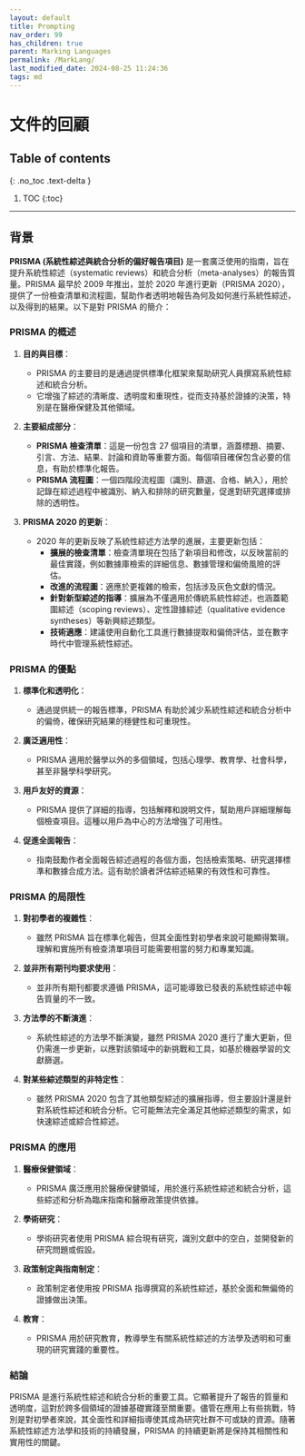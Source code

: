 ```yaml
---
layout: default
title: Prompting
nav_order: 99
has_children: true
parent: Marking Languages
permalink: /MarkLang/
last_modified_date: 2024-08-25 11:24:36
tags: md
---
```


# 文件的回顧

## Table of contents

{: .no_toc .text-delta }

1. TOC
{:toc}

---

## 背景
     
**PRISMA (系統性綜述與統合分析的偏好報告項目)** 是一套廣泛使用的指南，旨在提升系統性綜述（systematic reviews）和統合分析（meta-analyses）的報告質量。PRISMA 最早於 2009 年推出，並於 2020 年進行更新（PRISMA 2020），提供了一份檢查清單和流程圖，幫助作者透明地報告為何及如何進行系統性綜述，以及得到的結果。以下是對 PRISMA 的簡介：

### PRISMA 的概述

1. **目的與目標**：
   - PRISMA 的主要目的是通過提供標準化框架來幫助研究人員撰寫系統性綜述和統合分析。
   - 它增強了綜述的清晰度、透明度和重現性，從而支持基於證據的決策，特別是在醫療保健及其他領域。

2. **主要組成部分**：
   - **PRISMA 檢查清單**：這是一份包含 27 個項目的清單，涵蓋標題、摘要、引言、方法、結果、討論和資助等重要方面。每個項目確保包含必要的信息，有助於標準化報告。
   - **PRISMA 流程圖**：一個四階段流程圖（識別、篩選、合格、納入），用於記錄在綜述過程中被識別、納入和排除的研究數量，促進對研究選擇或排除的透明性。

3. **PRISMA 2020 的更新**：
   - 2020 年的更新反映了系統性綜述方法學的進展，主要更新包括：
     - **擴展的檢查清單**：檢查清單現在包括了新項目和修改，以反映當前的最佳實踐，例如數據庫檢索的詳細信息、數據管理和偏倚風險的評估。
     - **改進的流程圖**：適應於更複雜的檢索，包括涉及灰色文獻的情況。
     - **針對新型綜述的指導**：擴展為不僅適用於傳統系統性綜述，也涵蓋範圍綜述（scoping reviews）、定性證據綜述（qualitative evidence syntheses）等新興綜述類型。
     - **技術適應**：建議使用自動化工具進行數據提取和偏倚評估，並在數字時代中管理系統性綜述。

### PRISMA 的優點

1. **標準化和透明化**：
   - 通過提供統一的報告標準，PRISMA 有助於減少系統性綜述和統合分析中的偏倚，確保研究結果的穩健性和可重現性。

2. **廣泛適用性**：
   - PRISMA 適用於醫學以外的多個領域，包括心理學、教育學、社會科學，甚至非醫學科學研究。

3. **用戶友好的資源**：
   - PRISMA 提供了詳細的指導，包括解釋和說明文件，幫助用戶詳細理解每個檢查項目。這種以用戶為中心的方法增強了可用性。

4. **促進全面報告**：
   - 指南鼓勵作者全面報告綜述過程的各個方面，包括檢索策略、研究選擇標準和數據合成方法。這有助於讀者評估綜述結果的有效性和可靠性。

### PRISMA 的局限性

1. **對初學者的複雜性**：
   - 雖然 PRISMA 旨在標準化報告，但其全面性對初學者來說可能顯得繁瑣。理解和實施所有檢查清單項目可能需要相當的努力和專業知識。

2. **並非所有期刊均要求使用**：
   - 並非所有期刊都要求遵循 PRISMA，這可能導致已發表的系統性綜述中報告質量的不一致。

3. **方法學的不斷演進**：
   - 系統性綜述的方法學不斷演變，雖然 PRISMA 2020 進行了重大更新，但仍需進一步更新，以應對該領域中的新挑戰和工具，如基於機器學習的文獻篩選。

4. **對某些綜述類型的非特定性**：
   - 雖然 PRISMA 2020 包含了其他類型綜述的擴展指導，但主要設計還是針對系統性綜述和統合分析。它可能無法完全滿足其他綜述類型的需求，如快速綜述或綜合性綜述。

### PRISMA 的應用

1. **醫療保健領域**：
   - PRISMA 廣泛應用於醫療保健領域，用於進行系統性綜述和統合分析，這些綜述和分析為臨床指南和醫療政策提供依據。

2. **學術研究**：
   - 學術研究者使用 PRISMA 綜合現有研究，識別文獻中的空白，並開發新的研究問題或假設。

3. **政策制定與指南制定**：
   - 政策制定者使用按 PRISMA 指導撰寫的系統性綜述，基於全面和無偏倚的證據做出決策。

4. **教育**：
   - PRISMA 用於研究教育，教導學生有關系統性綜述的方法學及透明和可重現的研究實踐的重要性。

### 結論

PRISMA 是進行系統性綜述和統合分析的重要工具。它顯著提升了報告的質量和透明度，這對於跨多個領域的證據基礎實踐至關重要。儘管在應用上有些挑戰，特別是對初學者來說，其全面性和詳細指導使其成為研究社群不可或缺的資源。隨著系統性綜述方法學和技術的持續發展，PRISMA 的持續更新將是保持其相關性和實用性的關鍵。

